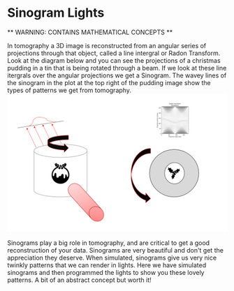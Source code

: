 # Sinogram Lights

** WARNING: CONTAINS MATHEMATICAL CONCEPTS **

In tomography a 3D image is reconstructed from an angular series of projections through that object, called a line intergral or Radon Transform. Look at the diagram below and you can see the projections of a christmas pudding in a tin that is being rotated through a beam.  If we look at these line itergrals over the angular projections we get a Sinogram. The wavey lines of the sinogram in the plot at the top right of the pudding image show the types of patterns we get from tomography.
![image](./assets/images/sinogram_lights/sinogram_pudding.PNG)

Sinograms play a big role in tomography, and are critical to get a good reconstruction of your data. Sinograms are very beautiful and don't get the appreciation they deserve. When simulated, sinograms give us  very nice twinkly patterns that we can render in lights. Here we have simulated sinograms and then programmed the lights to show you these lovely patterns. A bit of an abstract concept but worth it!
